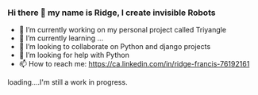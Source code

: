### Hi there 👋 my name is Ridge, I create invisible Robots

- 🔭 I’m currently working on my personal project called Triyangle
- 🌱 I’m currently learning ...
- 👯 I’m looking to collaborate on Python and django projects
- 🤔 I’m looking for help with Python
- 📫 How to reach me: https://ca.linkedin.com/in/ridge-francis-76192161

loading....I'm still a work in progress.
